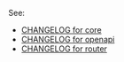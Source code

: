 See:
- [CHANGELOG for core](./packages/core/CHANGELOG.md)
- [CHANGELOG for openapi](./packages/openapi/CHANGELOG.md)
- [CHANGELOG for router](./packages/router/CHANGELOG.md)